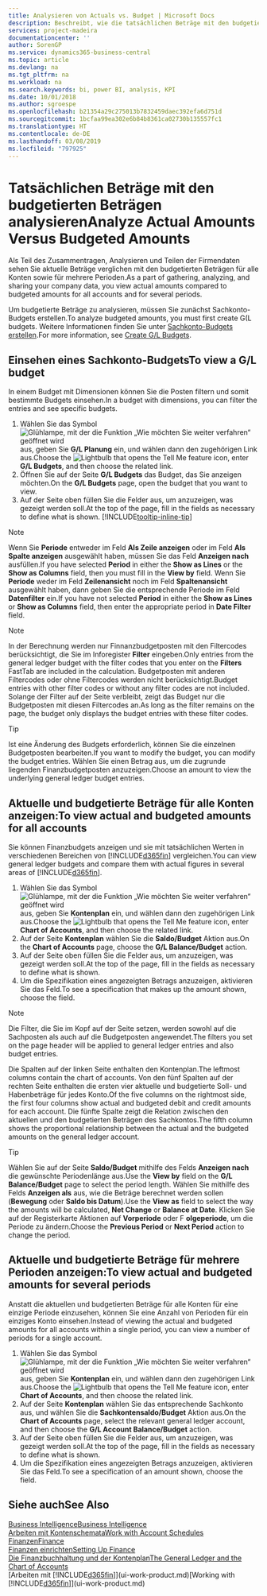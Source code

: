```yaml
---
title: Analysieren von Actuals vs. Budget | Microsoft Docs
description: Beschreibt, wie die tatsächlichen Beträge mit den budgetierten Beträgen analysiert werden.
services: project-madeira
documentationcenter: ''
author: SorenGP
ms.service: dynamics365-business-central
ms.topic: article
ms.devlang: na
ms.tgt_pltfrm: na
ms.workload: na
ms.search.keywords: bi, power BI, analysis, KPI
ms.date: 10/01/2018
ms.author: sgroespe
ms.openlocfilehash: b21354a29c275013b7832459daec392efa6d751d
ms.sourcegitcommit: 1bcfaa99ea302e6b84b8361ca02730b135557fc1
ms.translationtype: HT
ms.contentlocale: de-DE
ms.lasthandoff: 03/08/2019
ms.locfileid: "797925"
---
```

# <a name="analyze-actual-amounts-versus-budgeted-amounts"></a><span data-ttu-id="f474c-103">Tatsächlichen Beträge mit den budgetierten Beträgen analysieren</span><span class="sxs-lookup"><span data-stu-id="f474c-103">Analyze Actual Amounts Versus Budgeted Amounts</span></span>
<span data-ttu-id="f474c-104">Als Teil des Zusammentragen, Analysieren und Teilen der Firmendaten sehen Sie aktuelle Beträge verglichen mit den budgetierten Beträgen für alle Konten sowie für mehrere Perioden.</span><span class="sxs-lookup"><span data-stu-id="f474c-104">As a part of gathering, analyzing, and sharing your company data, you view actual amounts compared to budgeted amounts for all accounts and for several periods.</span></span>

<span data-ttu-id="f474c-105">Um budgetierte Beträge zu analysieren, müssen Sie zunächst Sachkonto-Budgets erstellen.</span><span class="sxs-lookup"><span data-stu-id="f474c-105">To analyze budgeted amounts, you must first create G(L budgets.</span></span> <span data-ttu-id="f474c-106">Weitere Informationen finden Sie unter [Sachkonto-Budgets erstellen](finance-how-create-budgets.md).</span><span class="sxs-lookup"><span data-stu-id="f474c-106">For more information, see [Create G/L Budgets](finance-how-create-budgets.md).</span></span>

## <a name="to-view-a-gl-budget"></a><span data-ttu-id="f474c-107">Einsehen eines Sachkonto-Budgets</span><span class="sxs-lookup"><span data-stu-id="f474c-107">To view a G/L budget</span></span>
<span data-ttu-id="f474c-108">In einem Budget mit Dimensionen können Sie die Posten filtern und somit bestimmte Budgets einsehen.</span><span class="sxs-lookup"><span data-stu-id="f474c-108">In a budget with dimensions, you can filter the entries and see specific budgets.</span></span>

1. <span data-ttu-id="f474c-109">Wählen Sie das Symbol ![Glühlampe, mit der die Funktion „Wie möchten Sie weiter verfahren“ geöffnet wird](media/ui-search/search_small.png "Wie möchten Sie weiter verfahren?") aus, geben Sie **G/L Planung** ein, und wählen dann den zugehörigen Link aus.</span><span class="sxs-lookup"><span data-stu-id="f474c-109">Choose the ![Lightbulb that opens the Tell Me feature](media/ui-search/search_small.png "Tell me what you want to do") icon, enter **G/L Budgets**, and then choose the related link.</span></span>
2. <span data-ttu-id="f474c-110">Öffnen Sie auf der Seite **G/L Budgets** das Budget, das Sie anzeigen möchten.</span><span class="sxs-lookup"><span data-stu-id="f474c-110">On the **G/L Budgets** page, open the budget that you want to view.</span></span>  
3. <span data-ttu-id="f474c-111">Auf der Seite oben füllen Sie die Felder aus, um anzuzeigen, was gezeigt werden soll.</span><span class="sxs-lookup"><span data-stu-id="f474c-111">At the top of the page, fill in the fields as necessary to define what is shown.</span></span> [!INCLUDE[tooltip-inline-tip](includes/tooltip-inline-tip_md.md)]

> [!NOTE]  
>   <span data-ttu-id="f474c-112">Wenn Sie **Periode** entweder im Feld **Als Zeile anzeigen** oder im Feld **Als Spalte anzeigen** ausgewählt haben, müssen Sie das Feld **Anzeigen nach** ausfüllen.</span><span class="sxs-lookup"><span data-stu-id="f474c-112">If you have selected **Period** in either the **Show as Lines** or the **Show as Columns** field, then you must fill in the **View by** field.</span></span> <span data-ttu-id="f474c-113">Wenn Sie **Periode** weder im Feld **Zeilenansicht** noch im Feld **Spaltenansicht** ausgewählt haben, dann geben Sie die entsprechende Periode im Feld **Datenfilter** ein.</span><span class="sxs-lookup"><span data-stu-id="f474c-113">If you have not selected **Period** in either the **Show as Lines** or **Show as Columns** field, then enter the appropriate period in **Date Filter** field.</span></span>  

> [!NOTE]  
>   <span data-ttu-id="f474c-114">In der Berechnung werden nur Finnanzbudgetposten mit den Filtercodes berücksichtigt, die Sie im Inforegister **Filter** eingeben.</span><span class="sxs-lookup"><span data-stu-id="f474c-114">Only entries from the general ledger budget with the filter codes that you enter on the **Filters** FastTab are included in the calculation.</span></span> <span data-ttu-id="f474c-115">Budgetposten mit anderen Filtercodes oder ohne Filtercodes werden nicht berücksichtigt.</span><span class="sxs-lookup"><span data-stu-id="f474c-115">Budget entries with other filter codes or without any filter codes are not included.</span></span> <span data-ttu-id="f474c-116">Solange der Filter auf der Seite verbleibt, zeigt das Budget nur die Budgetposten mit diesen Filtercodes an.</span><span class="sxs-lookup"><span data-stu-id="f474c-116">As long as the filter remains on the page, the budget only displays the budget entries with these filter codes.</span></span>  

> [!TIP]  
>   <span data-ttu-id="f474c-117">Ist eine Änderung des Budgets erforderlich, können Sie die einzelnen Budgetposten bearbeiten.</span><span class="sxs-lookup"><span data-stu-id="f474c-117">If you want to modify the budget, you can modify the budget entries.</span></span> <span data-ttu-id="f474c-118">Wählen Sie einen Betrag aus, um die zugrunde liegenden Finanzbudgetposten anzuzeigen.</span><span class="sxs-lookup"><span data-stu-id="f474c-118">Choose an amount to view the underlying general ledger budget entries.</span></span>

## <a name="to-view-actual-and-budgeted-amounts-for-all-accounts"></a><span data-ttu-id="f474c-119">Aktuelle und budgetierte Beträge für alle Konten anzeigen:</span><span class="sxs-lookup"><span data-stu-id="f474c-119">To view actual and budgeted amounts for all accounts</span></span>  
<span data-ttu-id="f474c-120">Sie können Finanzbudgets anzeigen und sie mit tatsächlichen Werten in verschiedenen Bereichen von [!INCLUDE[d365fin](includes/d365fin_md.md)] vergleichen.</span><span class="sxs-lookup"><span data-stu-id="f474c-120">You can view general ledger budgets and compare them with actual figures in several areas of [!INCLUDE[d365fin](includes/d365fin_md.md)].</span></span>

1. <span data-ttu-id="f474c-121">Wählen Sie das Symbol ![Glühlampe, mit der die Funktion „Wie möchten Sie weiter verfahren“ geöffnet wird](media/ui-search/search_small.png "Wie möchten Sie weiter verfahren?") aus, geben Sie **Kontenplan** ein, und wählen dann den zugehörigen Link aus.</span><span class="sxs-lookup"><span data-stu-id="f474c-121">Choose the ![Lightbulb that opens the Tell Me feature](media/ui-search/search_small.png "Tell me what you want to do") icon, enter **Chart of Accounts**, and then choose the related link.</span></span>  
2. <span data-ttu-id="f474c-122">Auf der Seite **Kontenplan** wählen Sie die **Saldo/Budget** Aktion aus.</span><span class="sxs-lookup"><span data-stu-id="f474c-122">On the **Chart of Accounts** page, choose the **G/L Balance/Budget** action.</span></span>
3. <span data-ttu-id="f474c-123">Auf der Seite oben füllen Sie die Felder aus, um anzuzeigen, was gezeigt werden soll.</span><span class="sxs-lookup"><span data-stu-id="f474c-123">At the top of the page, fill in the fields as necessary to define what is shown.</span></span>  
4. <span data-ttu-id="f474c-124">Um die Spezifikation eines angezeigten Betrags anzuzeigen, aktivieren Sie das Feld.</span><span class="sxs-lookup"><span data-stu-id="f474c-124">To see a specification that makes up the amount shown, choose the field.</span></span>  

> [!NOTE]  
>   <span data-ttu-id="f474c-125">Die Filter, die Sie im Kopf auf der Seite setzen, werden sowohl auf die Sachposten als auch auf die Budgetposten angewendet.</span><span class="sxs-lookup"><span data-stu-id="f474c-125">The filters you set on the page header will be applied to general ledger entries and also budget entries.</span></span>

<span data-ttu-id="f474c-126">Die Spalten auf der linken Seite enthalten den Kontenplan.</span><span class="sxs-lookup"><span data-stu-id="f474c-126">The leftmost columns contain the chart of accounts.</span></span> <span data-ttu-id="f474c-127">Von den fünf Spalten auf der rechten Seite enthalten die ersten vier aktuelle und budgetierte Soll- und Habenbeträge für jedes Konto.</span><span class="sxs-lookup"><span data-stu-id="f474c-127">Of the five columns on the rightmost side, the first four columns show actual and budgeted debit and credit amounts for each account.</span></span> <span data-ttu-id="f474c-128">Die fünfte Spalte zeigt die Relation zwischen den aktuellen und den budgetierten Beträgen des Sachkontos.</span><span class="sxs-lookup"><span data-stu-id="f474c-128">The fifth column shows the proportional relationship between the actual and the budgeted amounts on the general ledger account.</span></span>  

> [!TIP]  
>   <span data-ttu-id="f474c-129">Wählen Sie auf der Seite **Saldo/Budget** mithilfe des Felds **Anzeigen nach** die gewünschte Periodenlänge aus.</span><span class="sxs-lookup"><span data-stu-id="f474c-129">Use the **View by** field on the **G/L Balance/Budget** page to select the period length.</span></span> <span data-ttu-id="f474c-130">Wählen Sie mithilfe des Felds **Anzeigen als** aus, wie die Beträge berechnet werden sollen (**Bewegung** oder **Saldo bis Datum**).</span><span class="sxs-lookup"><span data-stu-id="f474c-130">Use the **View as** field to select the way the amounts will be calculated, **Net Change** or **Balance at Date**.</span></span> <span data-ttu-id="f474c-131">Klicken Sie auf der Registerkarte Aktionen auf **Vorperiode** oder F **olgeperiode**, um die Periode zu ändern.</span><span class="sxs-lookup"><span data-stu-id="f474c-131">Choose the **Previous Period** or **Next Period** action to change the period.</span></span>  

## <a name="to-view-actual-and-budgeted-amounts-for-several-periods"></a><span data-ttu-id="f474c-132">Aktuelle und budgetierte Beträge für mehrere Perioden anzeigen:</span><span class="sxs-lookup"><span data-stu-id="f474c-132">To view actual and budgeted amounts for several periods</span></span>  
<span data-ttu-id="f474c-133">Anstatt die aktuellen und budgetierten Beträge für alle Konten für eine einzige Periode einzusehen, können Sie eine Anzahl von Perioden für ein einziges Konto einsehen.</span><span class="sxs-lookup"><span data-stu-id="f474c-133">Instead of viewing the actual and budgeted amounts for all accounts within a single period, you can view a number of periods for a single account.</span></span>  

1. <span data-ttu-id="f474c-134">Wählen Sie das Symbol ![Glühlampe, mit der die Funktion „Wie möchten Sie weiter verfahren“ geöffnet wird](media/ui-search/search_small.png "Wie möchten Sie weiter verfahren?") aus, geben Sie **Kontenplan** ein, und wählen dann den zugehörigen Link aus.</span><span class="sxs-lookup"><span data-stu-id="f474c-134">Choose the ![Lightbulb that opens the Tell Me feature](media/ui-search/search_small.png "Tell me what you want to do") icon, enter **Chart of Accounts**, and then choose the related link.</span></span>  
2. <span data-ttu-id="f474c-135">Auf der Seite **Kontenplan** wählen Sie das entsprechende Sachkonto aus, und wählen Sie die **Sachkontensaldo/Budget** Aktion aus.</span><span class="sxs-lookup"><span data-stu-id="f474c-135">On the **Chart of Accounts** page, select the relevant general ledger account, and then choose the **G/L Account Balance/Budget** action.</span></span>  
3. <span data-ttu-id="f474c-136">Auf der Seite oben füllen Sie die Felder aus, um anzuzeigen, was gezeigt werden soll.</span><span class="sxs-lookup"><span data-stu-id="f474c-136">At the top of the page, fill in the fields as necessary to define what is shown.</span></span>   
4. <span data-ttu-id="f474c-137">Um die Spezifikation eines angezeigten Betrags anzuzeigen, aktivieren Sie das Feld.</span><span class="sxs-lookup"><span data-stu-id="f474c-137">To see a specification of an amount shown, choose the field.</span></span>  

## <a name="see-also"></a><span data-ttu-id="f474c-138">Siehe auch</span><span class="sxs-lookup"><span data-stu-id="f474c-138">See Also</span></span>
[<span data-ttu-id="f474c-139">Business Intelligence</span><span class="sxs-lookup"><span data-stu-id="f474c-139">Business Intelligence</span></span>](bi.md)  
[<span data-ttu-id="f474c-140">Arbeiten mit Kontenschemata</span><span class="sxs-lookup"><span data-stu-id="f474c-140">Work with Account Schedules</span></span>](bi-how-work-account-schedule.md)  
[<span data-ttu-id="f474c-141">Finanzen</span><span class="sxs-lookup"><span data-stu-id="f474c-141">Finance</span></span>](finance.md)  
[<span data-ttu-id="f474c-142">Finanzen einrichten</span><span class="sxs-lookup"><span data-stu-id="f474c-142">Setting Up Finance</span></span>](finance-setup-finance.md)  
[<span data-ttu-id="f474c-143">Die Finanzbuchhaltung und der Kontenplan</span><span class="sxs-lookup"><span data-stu-id="f474c-143">The General Ledger and the Chart of Accounts</span></span>](finance-general-ledger.md)  
<span data-ttu-id="f474c-144">[Arbeiten mit [!INCLUDE[d365fin](includes/d365fin_md.md)]](ui-work-product.md)</span><span class="sxs-lookup"><span data-stu-id="f474c-144">[Working with [!INCLUDE[d365fin](includes/d365fin_md.md)]](ui-work-product.md)</span></span>  
